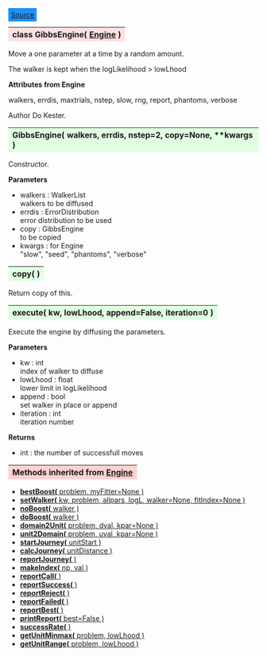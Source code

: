 ---
---

<div class="button">
  <span style="background-color: DodgerBlue; color: White;  border:5px solid DodgerBlue">
<a href=https://github.com/dokester/BayesicFitting/blob/master/BayesicFitting/source/GibbsEngine.py target=_blank>Source</a></span></div>

<a name="GibbsEngine"></a>
<table><thead style="background-color:#FFE0E0; width:100%"><tr><th style="text-align:left">
<strong>class GibbsEngine(</strong> <a href="./Engine.html">Engine</a> )
</th></tr></thead></table>
<p>

Move a one parameter at a time by a random amount.

The walker is kept when the logLikelihood > lowLhood

<b>Attributes from Engine</b>

walkers, errdis, maxtrials, nstep, slow, rng, report, phantoms, verbose

Author       Do Kester.


<a name="GibbsEngine"></a>
<table><thead style="background-color:#E0FFE0; width:100%"><tr><th style="text-align:left">
<strong>GibbsEngine(</strong> walkers, errdis, nstep=2, copy=None, **kwargs ) 
</th></tr></thead></table>
<p>

Constructor.

<b>Parameters</b>

* walkers  :  WalkerList<br>
    walkers to be diffused<br>
* errdis  :  ErrorDistribution<br>
    error distribution to be used<br>
* copy  :  GibbsEngine<br>
    to be copied<br>
* kwargs  :  for Engine<br>
    "slow", "seed", "phantoms", "verbose"<br>


<a name="copy"></a>
<table><thead style="background-color:#E0FFE0; width:100%"><tr><th style="text-align:left">
<strong>copy(</strong> )
</th></tr></thead></table>
<p>
Return copy of this. 

<a name="execute"></a>
<table><thead style="background-color:#E0FFE0; width:100%"><tr><th style="text-align:left">
<strong>execute(</strong> kw, lowLhood, append=False, iteration=0 )
</th></tr></thead></table>
<p>

Execute the engine by diffusing the parameters.

<b>Parameters</b>

* kw  :  int<br>
    index of walker to diffuse<br>
* lowLhood  :  float<br>
    lower limit in logLikelihood<br>
* append  :  bool<br>
    set walker in place or append<br>
* iteration  :  int<br>
    iteration number<br>

<b>Returns</b>

* int  :  the number of successfull moves<br>


<table><thead style="background-color:#FFD0D0; width:100%"><tr><th style="text-align:left">
<strong>Methods inherited from</strong> <a href="./Engine.html">Engine</a></th></tr></thead></table>


* [<strong>bestBoost(</strong> problem, myFitter=None ) ](./Engine.md#bestBoost)
* [<strong>setWalker(</strong> kw, problem, allpars, logL, walker=None, fitIndex=None ) ](./Engine.md#setWalker)
* [<strong>noBoost(</strong> walker ) ](./Engine.md#noBoost)
* [<strong>doBoost(</strong> walker ) ](./Engine.md#doBoost)
* [<strong>domain2Unit(</strong> problem, dval, kpar=None ) ](./Engine.md#domain2Unit)
* [<strong>unit2Domain(</strong> problem, uval, kpar=None ) ](./Engine.md#unit2Domain)
* [<strong>startJourney(</strong> unitStart ) ](./Engine.md#startJourney)
* [<strong>calcJourney(</strong> unitDistance ) ](./Engine.md#calcJourney)
* [<strong>reportJourney(</strong> ) ](./Engine.md#reportJourney)
* [<strong>makeIndex(</strong> np, val ) ](./Engine.md#makeIndex)
* [<strong>reportCall(</strong> )](./Engine.md#reportCall)
* [<strong>reportSuccess(</strong> )](./Engine.md#reportSuccess)
* [<strong>reportReject(</strong> )](./Engine.md#reportReject)
* [<strong>reportFailed(</strong> )](./Engine.md#reportFailed)
* [<strong>reportBest(</strong> )](./Engine.md#reportBest)
* [<strong>printReport(</strong> best=False ) ](./Engine.md#printReport)
* [<strong>successRate(</strong> ) ](./Engine.md#successRate)
* [<strong>getUnitMinmax(</strong> problem, lowLhood ) ](./Engine.md#getUnitMinmax)
* [<strong>getUnitRange(</strong> problem, lowLhood ) ](./Engine.md#getUnitRange)
